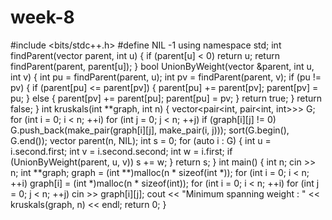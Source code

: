 # week-8

#include <bits/stdc++.h>
#define NIL -1
using namespace std;
int findParent(vector<int> parent, int u)
{
    if (parent[u] < 0)
        return u;
    return findParent(parent, parent[u]);
}
bool UnionByWeight(vector<int> &parent, int u, int v)
{
    int pu = findParent(parent, u);
    int pv = findParent(parent, v);
    if (pu != pv)
    {
        if (parent[pu] <= parent[pv])
        {
            parent[pu] += parent[pv];
            parent[pv] = pu;
        }
        else
        {
            parent[pv] += parent[pu];
            parent[pu] = pv;
        }
        return true;
    }
    return false;
}
int kruskals(int **graph, int n)
{
    vector<pair<int, pair<int, int>>> G;
    for (int i = 0; i < n; ++i)
        for (int j = 0; j < n; ++j)
            if (graph[i][j] != 0)
                G.push_back(make_pair(graph[i][j], make_pair(i, j)));
    sort(G.begin(), G.end());
    vector<int> parent(n, NIL);
    int s = 0;
    for (auto i : G)
    {
        int u = i.second.first;
        int v = i.second.second;
        int w = i.first;
        if (UnionByWeight(parent, u, v))
            s += w;
    }
    return s;
}
int main()
{
    int n;
    cin >> n;
    int **graph;
    graph = (int **)malloc(n * sizeof(int *));
    for (int i = 0; i < n; ++i)
        graph[i] = (int *)malloc(n * sizeof(int));
    for (int i = 0; i < n; ++i)
        for (int j = 0; j < n; ++j)
            cin >> graph[i][j];
    cout << "Minimum spanning weight : " << kruskals(graph, n) << endl;
    return 0;
}
